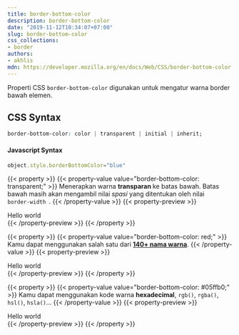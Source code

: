 ```yaml
---
title: border-bottom-color
description: border-bottom-color
date: "2019-11-12T10:34:07+07:00"
slug: border-bottom-color
css_collections:
- border
authors:
- akhlis
mdn: https://developer.mozilla.org/en/docs/Web/CSS/border-bottom-color
---
```


Properti CSS `border-bottom-color` digunakan untuk mengatur warna border bawah elemen.

## CSS Syntax
```css
border-bottom-color: color | transparent | initial | inherit;
```

#### Javascript Syntax
```js
object.style.borderBottomColor="blue"
```

{{< property >}}
{{< property-value value="border-bottom-color: transparent;" >}}
Menerapkan warna <strong> transparan </strong> ke batas bawah. Batas bawah masih akan mengambil nilai <em> spasi </em> yang ditentukan oleh nilai <code> border-width </code>.
{{< /property-value >}}
{{< property-preview >}}
            <div class="property__example border-bottom-color border-b-4 border-solid border-transparent py-2 px-4" id="border-bottom-color-transparent">Hello world
            </div>
{{< /property-preview >}}
{{< /property >}}

{{< property >}}
{{< property-value value="border-bottom-color: red;" >}}
Kamu dapat menggunakan salah satu dari <strong><a href="https://developer.mozilla.org/en-US/docs/Web/CSS/color_value">140+ nama warna</a></strong>.
{{< /property-value >}}
{{< property-preview >}}
            <div class="property__example border-bottom-color border-b-4 border-solid border-red-500 py-2 px-4" id="border-bottom-color-red">Hello world</div>
{{< /property-preview >}}
{{< /property >}}

{{< property >}}
{{< property-value value="border-bottom-color: #05ffb0;" >}}
Kamu dapat menggunakan kode warna <strong>hexadecimal</strong>, <code>rgb()</code>, <code>rgba()</code>, <code>hsl()</code>, <code>hsla()</code>...
{{< /property-value >}}
{{< property-preview >}}
            <div class="property__example border-bottom-color border-b-4 border-solid border-green-A400 py-2 px-4" id="border-bottom-color-05ffb0">Hello world</div>
{{< /property-preview >}}
{{< /property >}}